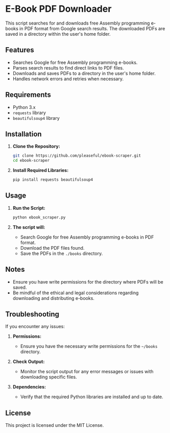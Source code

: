 # E-Book PDF Downloader

This script searches for and downloads free Assembly programming e-books in PDF format from Google search results. The downloaded PDFs are saved in a directory within the user's home folder.

## Features

- Searches Google for free Assembly programming e-books.
- Parses search results to find direct links to PDF files.
- Downloads and saves PDFs to a directory in the user's home folder.
- Handles network errors and retries when necessary.

## Requirements

- Python 3.x
- `requests` library
- `beautifulsoup4` library

## Installation

1. **Clone the Repository:**
   ```sh
   git clone https://github.com/pleaseful/ebook-scraper.git
   cd ebook-scraper
   ```

2. **Install Required Libraries:**
   ```sh
   pip install requests beautifulsoup4
   ```

## Usage

1. **Run the Script:**
   ```sh
   python ebook_scraper.py
   ```

2. **The script will:**
   - Search Google for free Assembly programming e-books in PDF format.
   - Download the PDF files found.
   - Save the PDFs in the `./books` directory.

## Notes

- Ensure you have write permissions for the directory where PDFs will be saved.
- Be mindful of the ethical and legal considerations regarding downloading and distributing e-books.

## Troubleshooting

If you encounter any issues:

1. **Permissions:**
   - Ensure you have the necessary write permissions for the `~/books` directory.

2. **Check Output:**
   - Monitor the script output for any error messages or issues with downloading specific files.

3. **Dependencies:**
   - Verify that the required Python libraries are installed and up to date.

## License

This project is licensed under the MIT License.
